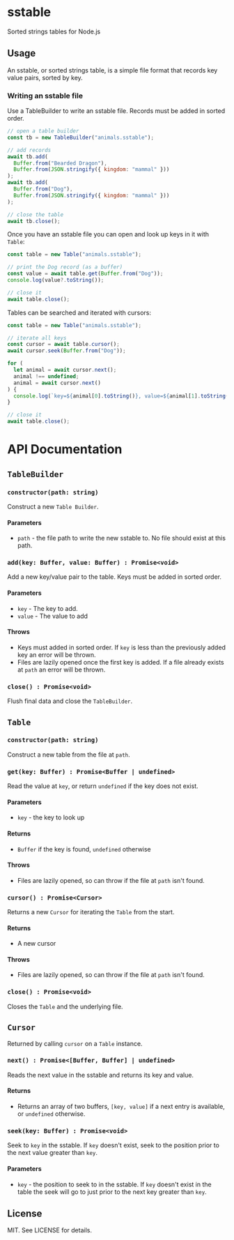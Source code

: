 # sstable

Sorted strings tables for Node.js

## Usage

An sstable, or sorted strings table, is a simple file format that records key value pairs, sorted by key.

### Writing an sstable file

Use a TableBuilder to write an sstable file. Records must be added in sorted
order.

```javascript
// open a table builder
const tb = new TableBuilder("animals.sstable");

// add records
await tb.add(
  Buffer.from("Bearded Dragon"),
  Buffer.from(JSON.stringify({ kingdom: "mammal" }))
);
await tb.add(
  Buffer.from("Dog"),
  Buffer.from(JSON.stringify({ kingdom: "mammal" }))
);

// close the table
await tb.close();
```

Once you have an sstable file you can open and look up keys in it with `Table`:

```javascript
const table = new Table("animals.sstable");

// print the Dog record (as a buffer)
const value = await table.get(Buffer.from("Dog"));
console.log(value?.toString());

// close it
await table.close();
```

Tables can be searched and iterated with cursors:

```javascript
const table = new Table("animals.sstable");

// iterate all keys
const cursor = await table.cursor();
await cursor.seek(Buffer.from("Dog"));

for (
  let animal = await cursor.next();
  animal !== undefined;
  animal = await cursor.next()
) {
  console.log(`key=${animal[0].toString()}, value=${animal[1].toString()}`);
}

// close it
await table.close();
```

# API Documentation

## `TableBuilder`

### `constructor(path: string)`

Construct a new `Table Builder`.

#### Parameters

- `path` - the file path to write the new sstable to. No file should exist at this path.

### `add(key: Buffer, value: Buffer) : Promise<void>`

Add a new key/value pair to the table. Keys must be added in sorted order.

#### Parameters

- `key` - The key to add. 
- `value` - The value to add

#### Throws

- Keys must added in sorted order. If `key` is less than the previously added key an error will be thrown.
- Files are lazily opened once the first key is added. If a file already exists at `path` an error will be thrown.

### `close() : Promise<void>`

Flush final data and close the `TableBuilder`.

## `Table`

### `constructor(path: string)`

Construct a new table from the file at `path`.

### `get(key: Buffer) : Promise<Buffer | undefined>`

Read the value at `key`, or return `undefined` if the key does not exist.

#### Parameters

- `key` - the key to look up

#### Returns

- `Buffer` if the key is found, `undefined` otherwise

#### Throws

- Files are lazily opened, so can throw if the file at `path` isn't found.

### `cursor() : Promise<Cursor>`

Returns a new `Cursor` for iterating the `Table` from the start.

#### Returns

- A new cursor

#### Throws

- Files are lazily opened, so can throw if the file at `path` isn't found.

### `close() : Promise<void>`

Closes the `Table` and the underlying file.

## `Cursor`

Returned by calling `cursor` on a `Table` instance.

### `next() : Promise<[Buffer, Buffer] | undefined>`

Reads the next value in the sstable and returns its key and value.

#### Returns

- Returns an array of two buffers, `[key, value]` if a next entry is available, or `undefined` otherwise.

### `seek(key: Buffer) : Promise<void>`

Seek to `key` in the sstable. If `key` doesn't exist, seek to the position prior to the next value greater than `key`.

#### Parameters

- `key` - the position to seek to in the sstable. If `key` doesn't exist in the table the seek will go to just prior to the next key greater than `key`.

## License

MIT. See LICENSE for details.